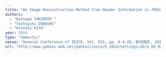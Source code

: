 ```yaml
---
title: "An Image Reconstruction Method from Header Information in JPEG2000 Codestreams"
authors:
  - "Katsuma TAKIMOTO "
  - "Toshiyuki DOBASHI"
  - "Hitoshi KIYA"
year: 2014
type: "domestic"
venue: "General Conference of IEICE, Vol. ESS, pp. A-4-26, 新潟西区, 2014-03-21."
url: "http://www.gakkai-web.net/gakkai/ieice/G_2014/Settings/ab/a_04_026.html"
---
```

